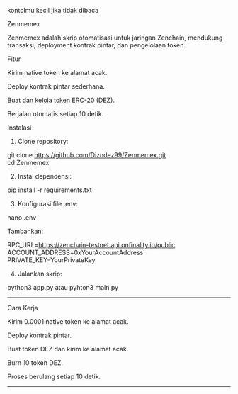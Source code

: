 kontolmu kecil jika tidak dibaca

Zenmemex

Zenmemex adalah skrip otomatisasi untuk jaringan Zenchain, mendukung transaksi, deployment kontrak pintar, dan pengelolaan token.

Fitur

Kirim native token ke alamat acak.

Deploy kontrak pintar sederhana.

Buat dan kelola token ERC-20 (DEZ).

Berjalan otomatis setiap 10 detik.


Instalasi

1. Clone repository:

git clone https://github.com/Dizndez99/Zenmemex.git  
cd Zenmemex


2. Instal dependensi:

pip install -r requirements.txt


3. Konfigurasi file .env:

nano .env

Tambahkan:

RPC_URL=https://zenchain-testnet.api.onfinality.io/public  
ACCOUNT_ADDRESS=0xYourAccountAddress  
PRIVATE_KEY=YourPrivateKey


4. Jalankan skrip:

python3 app.py  atau
pyhton3 main.py




---

Cara Kerja

Kirim 0.0001 native token ke alamat acak.

Deploy kontrak pintar.

Buat token DEZ dan kirim ke alamat acak.

Burn 10 token DEZ.

Proses berulang setiap 10 detik.



---

